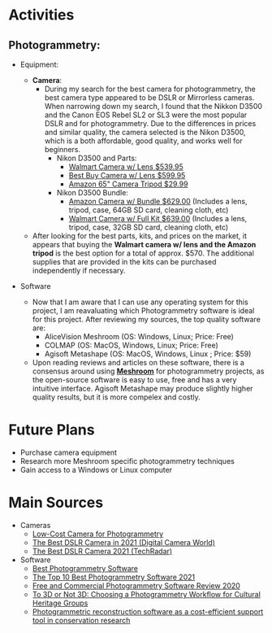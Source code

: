 # Activities

## Photogrammetry:

- Equipment:
  - **Camera**:
    - During my search for the best camera for photogrammetry, the best camera type appeared to be DSLR or Mirrorless cameras. When narrowing down my search, I found that the Nikkon D3500 and the Canon EOS Rebel SL2 or SL3 were the most popular DSLR and for photogrammetry. Due to the differences in prices and similar quality, the camera selected is the Nikon D3500, which is a both affordable, good quality, and works well for beginners.
      - Nikon D3500 and Parts:
         - [Walmart Camera w/ Lens $539.95](https://www.walmart.com/ip/Nikon-D3500-W-AF-P-DX-NIKKOR-18-55mm-f-3-5-5-6G-VR-Black/486922359)
        - [Best Buy Camera w/ Lens $599.95](https://www.bestbuy.com/site/nikon-d3500-dslr-video-camera-with-af-p-dx-nikkor-18-55mm-f-3-5-5-6g-vr-lens-black/6296213.p?skuId=6296213)
        - [Amazon 65" Camera Tripod $29.99](https://www.amazon.com/Compact-Weight-Travel-Portable-Aluminum/dp/B00L1V0HF0/ref=sr_1_6?dchild=1&keywords=Nikon+D3500&qid=1612550938&s=photo&sr=1-6)
      - Nikon D3500 Bundle:
        - [Amazon Camera w/ Bundle $629.00](https://www.amazon.com/Nikon-D3500-Camera-18-55mm-Kit/dp/B08L41WQCC/ref=sr_1_5?crid=3EKSZOD7ZOWMH&dchild=1&keywords=nikon+d3500&qid=1612551798&s=electronics&sprefix=nikon%2Celectronics%2C264&sr=1-5) (Includes a lens, tripod, case, 64GB SD card, cleaning cloth, etc)
        - [Walmart Camera w/ Full Kit $639.00](https://www.walmart.com/ip/Nikon-D3500-DSLR-Camera-with-18-55mm-VR-Lens-32GB-Card-Tripod-Case-and-More-18pc-Bundle/168666425?wmlspartner=wlpa&selectedSellerId=5323) (Includes a lens, tripod, case, 32GB SD card, cleaning cloth, etc) 
   - After looking for the best parts, kits, and prices on the market, it appears that buying the **Walmart camera w/ lens and the Amazon tripod** is the best option for a total of approx. $570. The additional supplies that are provided in the kits can be purchased independently if necessary.
      
    
- Software
  - Now that I am aware that I can use any operating system for this project, I am reavaluating which Photogrammetry software is ideal for this project. After reviewing my sources, the top quality software are:
    - AliceVision Meshroom (OS: Windows, Linux; Price: Free)
    - COLMAP (OS: MacOS, Windows, Linux; Price: Free)
    - Agisoft Metashape (OS: MacOS, Windows, Linux ; Price: $59)
  - Upon reading reviews and articles on these software, there is a consensus around using **[Meshroom](https://alicevision.org/#meshroom)** for photogrammetry projects, as the open-source software is easy to use, free and has a very intuitive interface. Agisoft Metashape may produce slightly higher quality results, but it is more compelex and costly.

# Future Plans

- Purchase camera equipment
- Research more Meshroom specific photogrammetry techniques
- Gain access to a Windows or Linux computer


# Main Sources

- Cameras
  - [Low-Cost Camera for Photogrammetry](https://www.photomodeler.com/low-cost-cameras-for-photogrammetry/)
  - [The Best DSLR Camera in 2021 (Digital Camera World)](https://www.digitalcameraworld.com/buying-guides/best-dslr-camera)
  - [The Best DSLR Camera 2021 (TechRadar)](https://www.techradar.com/news/best-dslr)
- Software
  - [Best Photogrammetry Software](https://all3dp.com/1/best-photogrammetry-software/)
  - [The Top 10 Best Photogrammetry Software 2021](https://3dsourced.com/3d-software/best-photogrammetry-software/)
  - [Free and Commercial Photogrammetry Software Review 2020](https://peterfalkingham.com/2020/07/10/free-and-commercial-photogrammetry-software-review-2020/)
  - [To 3D or Not 3D: Choosing a Photogrammetry Workflow for Cultural Heritage Groups](https://core.ac.uk/download/pdf/220107531.pdf)
  - [Photogrammetric reconstruction software as a cost-efficient support tool in conservation research](/Spring2021-Reports/2021-02-09/Photogrammetric_research.pdf)
